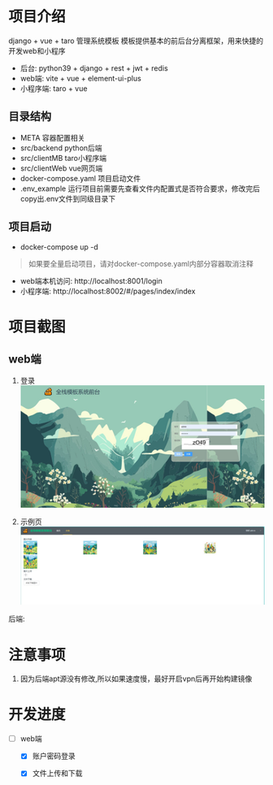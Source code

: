 # 项目介绍
django + vue + taro 管理系统模板
模板提供基本的前后台分离框架，用来快捷的开发web和小程序  
* 后台: python39 + django + rest + jwt + redis
* web端: vite + vue + element-ui-plus
* 小程序端: taro + vue

## 目录结构
- META 容器配置相关
- src/backend python后端
- src/clientMB taro小程序端
- src/clientWeb vue网页端
- docker-compose.yaml 项目启动文件
- .env_example 运行项目前需要先查看文件内配置式是否符合要求，修改完后copy出.env文件到同级目录下

## 项目启动
* docker-compose up -d
> 如果要全量启动项目，请对docker-compose.yaml内部分容器取消注释
* web端本机访问: http://localhost:8001/login
* 小程序端: http://localhost:8002/#/pages/index/index

# 项目截图
## web端
1. 登录
![登录](./doc/login.jpg)

2. 示例页
![示例](./doc/example.jpg)




后端:
# 注意事项
1. 因为后端apt源没有修改,所以如果速度慢，最好开启vpn后再开始构建镜像


# 开发进度
* [ ] web端
  * [x] 账户密码登录
  * [x] 文件上传和下载
  


